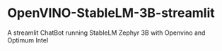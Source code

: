 # OpenVINO-StableLM-3B-streamlit
A streamlit ChatBot running StableLM Zephyr 3B with Openvino and Optimum Intel
